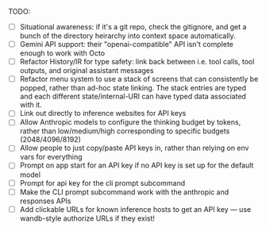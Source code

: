 TODO:

- [ ] Situational awareness: if it's a git repo, check the gitignore, and get a
  bunch of the directory heirarchy into context space automatically.
- [ ] Gemini API support: their "openai-compatible" API isn't complete enough
  to work with Octo
- [ ] Refactor History/IR for type safety: link back between i.e. tool calls,
  tool outputs, and original assistant messages
- [ ] Refactor menu system to use a stack of screens that can consistently be
  popped, rather than ad-hoc state linking. The stack entries are typed and
  each different state/internal-URI can have typed data associated with it.
- [ ] Link out directly to inference websites for API keys
- [ ] Allow Anthropic models to configure the thinking budget by tokens, rather
  than low/medium/high corresponding to specific budgets (2048/4096/8192)
- [ ] Allow people to just copy/paste API keys in, rather than relying on env
  vars for everything
- [ ] Prompt on app start for an API key if no API key is set up for the
  default model
- [ ] Prompt for api key for the cli prompt subcommand
- [ ] Make the CLI prompt subcommand work with the anthropic and responses APIs
- [ ] Add clickable URLs for known inference hosts to get an API key — use
  wandb-style authorize URLs if they exist!
